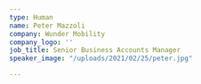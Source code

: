 ```yaml
---
type: Human
name: Peter Mazzoli
company: Wunder Mobility
company_logo: ''
job_title: Senior Business Accounts Manager
speaker_image: "/uploads/2021/02/25/peter.jpg"

---
```

